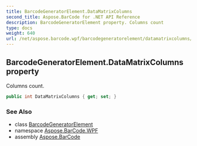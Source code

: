 ```yaml
---
title: BarcodeGeneratorElement.DataMatrixColumns
second_title: Aspose.BarCode for .NET API Reference
description: BarcodeGeneratorElement property. Columns count
type: docs
weight: 640
url: /net/aspose.barcode.wpf/barcodegeneratorelement/datamatrixcolumns/
---
```

## BarcodeGeneratorElement.DataMatrixColumns property

Columns count.

```csharp
public int DataMatrixColumns { get; set; }
```

### See Also

* class [BarcodeGeneratorElement](../)
* namespace [Aspose.BarCode.WPF](../../../aspose.barcode.wpf/)
* assembly [Aspose.BarCode](../../../)


